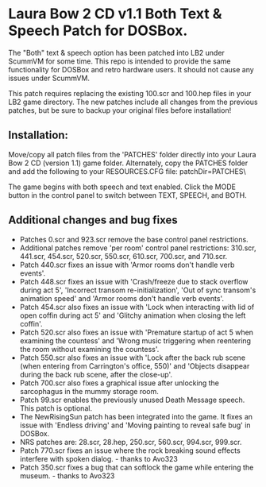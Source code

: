 # Laura Bow 2 CD v1.1 Both Text & Speech Patch for DOSBox.

The "Both" text & speech option has been patched into LB2 under ScummVM for some time. This repo is intended to provide the same functionality for DOSBox and retro hardware users. It should not cause any issues under ScummVM.

This patch requires replacing the existing 100.scr and 100.hep files in your LB2 game directory. The new patches include all changes from the previous patches, but be sure to backup your original files before installation!

## Installation:

Move/copy all patch files from the 'PATCHES' folder directly into your Laura Bow 2 CD (version 1.1) game folder. Alternately, copy the PATCHES folder and add the following to your RESOURCES.CFG file: patchDir=PATCHES\

The game begins with both speech and text enabled. Click the MODE button in the control panel to switch between TEXT, SPEECH, and BOTH.

## Additional changes and bug fixes

* Patches 0.scr and 923.scr remove the base control panel restrictions.
* Additional patches remove 'per room' control panel restrictions: 310.scr, 441.scr, 454.scr, 520.scr, 550.scr, 610.scr, 700.scr, and 710.scr.
* Patch 440.scr fixes an issue with 'Armor rooms don't handle verb events'.
* Patch 448.scr fixes an issue with 'Crash/freeze due to stack overflow during act 5', 'Incorrect transom re-initialization', 'Out of sync transom's animation speed' and 'Armor rooms don't handle verb events'.
* Patch 454.scr also fixes an issue with 'Lock when interacting with lid of open coffin during act 5' and 'Glitchy animation when closing the left coffin'.
* Patch 520.scr also fixes an issue with 'Premature startup of act 5 when examining the countess' and 'Wrong music triggering when reentering the room without examining the countess'.
* Patch 550.scr also fixes an issue with 'Lock after the back rub scene (when entering from Carrington's office, 550)' and 'Objects disappear during the back rub scene, after the close-up'.
* Patch 700.scr also fixes a graphical issue after unlocking the sarcophagus in the mummy storage room.
* Patch 99.scr enables the previously unused Death Message speech. This patch is optional.
* The NewRisingSun patch has been integrated into the game. It fixes an issue with 'Endless driving' and 'Moving painting to reveal safe bug' in DOSBox.
* NRS patches are: 28.scr, 28.hep, 250.scr, 560.scr, 994.scr, 999.scr.
* Patch 770.scr fixes an issue where the rock breaking sound effects interfere with spoken dialog. - thanks to Avo323
* Patch 350.scr fixes a bug that can softlock the game while entering the museum. - thanks to Avo323
